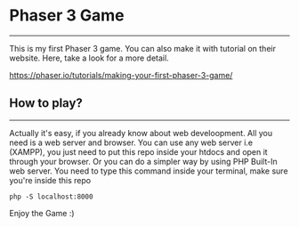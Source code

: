 # Phaser 3 Game
---

This is my first Phaser 3 game. You can also make it with tutorial on their website. Here, take a look for a more detail.

https://phaser.io/tutorials/making-your-first-phaser-3-game/


## How to play?
---

Actually it's easy, if you already know about web develoopment. All you need is a web server and browser.
You can use any web server i.e (XAMPP), you just need to put this repo inside your htdocs and open it through your browser.
Or you can do a simpler way by using PHP Built-In web server. You need to type this command inside your terminal, make sure you're inside this repo

`php -S localhost:8000`

Enjoy the Game :)